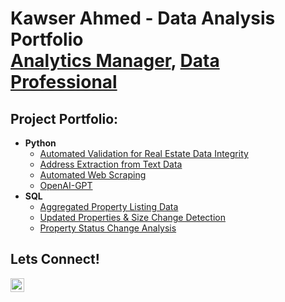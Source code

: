 <h1>Kawser Ahmed - Data Analysis Portfolio <br/><a href="https://github.com/kawahm123">Analytics Manager</a>, <a href="https://www.linkedin.com/in/kawahm123/">Data Professional</a>

<h2>Project Portfolio:</h2>

- <b>Python</b>
  - [Automated Validation for Real Estate Data Integrity](https://github.com/kawahm123/Automated-Validation-for-Real-Estate-Data-Integrity)
  - [Address Extraction from Text Data](https://github.com/kawahm123/Address-Extraction-from-Text-Data)
  - [Automated Web Scraping](https://github.com/kawahm123/Automated-Web-Scraping-and-Categorization)
  - [OpenAI-GPT](https://github.com/kawahm123/OpenAI-GPT)
- <b>SQL</b>
  - [Aggregated Property Listing Data](https://github.com/kawahm123/Aggregated-Property-Listing-Data)
  - [Updated Properties & Size Change Detection](https://github.com/kawahm123/Updated-Properties-and-Size-Change-Detection)
  - [Property Status Change Analysis](https://github.com/kawahm123/Property-Status-Change-Analysis)

<h2>Lets Connect!</h2>

[<img align="left" alt="KawserAhmed | LinkedIn" width="22px" src="https://cdn.jsdelivr.net/npm/simple-icons@v3/icons/linkedin.svg" />][linkedin]

[linkedin]: https://linkedin.com/in/kawahm123

<!--
**joshmadakor1/joshmadakor1** is a ✨ _special_ ✨ repository because its `README.md` (this file) appears on your GitHub profile.

Here are some ideas to get you started:

- 🔭 I’m currently working on ...
- 🌱 I’m currently learning ...
- 👯 I’m looking to collaborate on ...
- 🤔 I’m looking for help with ...
- 💬 Ask me about ...
- 📫 How to reach me: ...
- 😄 Pronouns: ...
- ⚡ Fun fact: ...
-->
